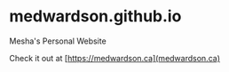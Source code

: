 # medwardson.github.io
Mesha's Personal Website

Check it out at [https://medwardson.ca](medwardson.ca)
